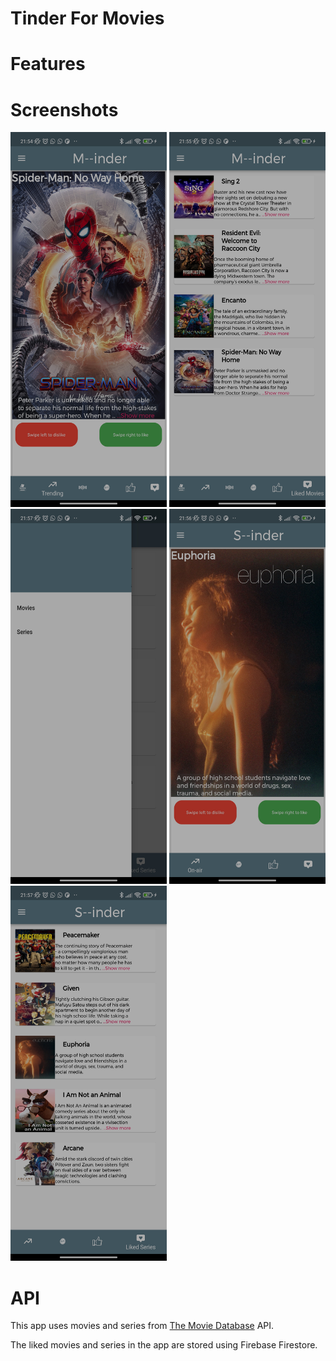 # Tinder For Movies

# Features

# Screenshots

<img src="https://github.com/Usuwana/Tinder-for-Movies/blob/main/assets/demo/one.jpg" width="250" height="600"> <img src="https://github.com/Usuwana/Tinder-for-Movies/blob/main/assets/demo/two.jpg" width="250" height="600">
<img src="https://github.com/Usuwana/Tinder-for-Movies/blob/main/assets/demo/three.jpg" width="250" height="600"> <img src="https://github.com/Usuwana/Tinder-for-Movies/blob/main/assets/demo/four.jpg" width="250" height="600">
<img src="https://github.com/Usuwana/Tinder-for-Movies/blob/main/assets/demo/five.jpg" width="250" height="600">

# API

This app uses movies and series from <a href=https://www.themoviedb.org/>The Movie Database</a> API.

The liked movies and series in the app are stored using Firebase Firestore.

